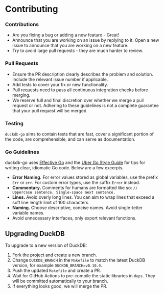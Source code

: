 # Contributing

### Contributions

* Are you fixing a bug or adding a new feature - Great!
* Announce that you are working on an issue by replying to it. 
Open a new issue to announce that you are working on a new feature.
* Try to avoid large pull requests - they are much harder to review. 

### Pull Requests

* Ensure the PR description clearly describes the problem and solution.
Include the relevant issue number if applicable.
* Add tests to cover your fix or new functionality.
* Pull requests need to pass all continuous integration checks before merging.
* We reserve full and final discretion over whether we merge a pull request or not. 
Adhering to these guidelines is not a complete guarantee that your pull request will be merged.

### Testing

`duckdb-go` aims to contain tests that are fast, cover a significant portion of the code, 
are comprehensible, and can serve as documentation.

### Go Guidelines

duckdb-go uses [Effective Go](https://go.dev/doc/effective_go) and the 
[Uber Go Style Guide](https://github.com/uber-go/guide/blob/master/style.md) 
for tips for writing clear, idiomatic Go code. Below are a few excerpts.

* **Error Naming.**
For error values stored as global variables, use the prefix `Err` or `err`. 
For custom error types, use the suffix `Error` instead.
* **Commentary.**
Comments for humans are formatted like so: `// Uppercase sentence. Single-space next sentence.`
* **Lines.** 
Avoid overly long lines. You can aim to wrap lines that exceed a soft line 
length limit of 100 characters.
* **Naming.**
Choose descriptive, concise names. Avoid single-letter variable names.
* Avoid unnecessary interfaces, only export relevant functions.

## Upgrading DuckDB

To upgrade to a new version of DuckDB:

1. Fork the project and create a new branch. 
2. Change `DUCKDB_BRANCH` in the `Makefile` to match the latest DuckDB version, for example `DUCKDB_BRANCH=v0.10.0`.
3. Push the updated `Makefile` and create a PR.
4. Wait for GitHub Actions to pre-compile the static libraries in `deps`. 
They will be committed automatically to your branch.
5. If everything looks good, we will merge the PR.